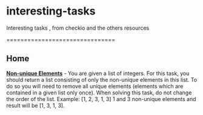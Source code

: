 interesting-tasks
=================

Interesting tasks , from checkio and the others resources

===============================

Home
---------

[**Non-unique Elements**](https://github.com/makx21/interesting-tasks/home/nonQnique.py) - You are given a list of integers. For this task, you should return a list consisting of only the non-unique elements in this list. To do so you will need to remove all unique elements (elements which are contained in a given list only once). When solving this task, do not change the order of the list. Example: [1, 2, 3, 1, 3] 1 and 3 non-unique elements and result will be [1, 3, 1, 3].
